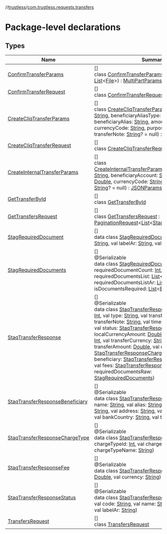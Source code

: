 //[trustless](../../index.md)/[com.trustless.requests.transfers](index.md)

# Package-level declarations

## Types

| Name | Summary |
|---|---|
| [ConfirmTransferParams](-confirm-transfer-params/index.md) | []<br>class [ConfirmTransferParams](-confirm-transfer-params/index.md)(documents: [List](https://kotlinlang.org/api/latest/jvm/stdlib/kotlin.collections/-list/index.html)&lt;[File](https://developer.android.com/reference/kotlin/java/io/File.html)&gt;) : [MultiPartParamsBuilder](../com.trustless.params/-multi-part-params-builder/index.md) |
| [ConfirmTransferRequest](-confirm-transfer-request/index.md) | []<br>class [ConfirmTransferRequest](-confirm-transfer-request/index.md) |
| [CreateCliqTransferParams](-create-cliq-transfer-params/index.md) | []<br>class [CreateCliqTransferParams](-create-cliq-transfer-params/index.md)(accountNumber: [String](https://kotlinlang.org/api/latest/jvm/stdlib/kotlin/-string/index.html), beneficiaryAliasType: [String](https://kotlinlang.org/api/latest/jvm/stdlib/kotlin/-string/index.html), beneficiaryAlias: [String](https://kotlinlang.org/api/latest/jvm/stdlib/kotlin/-string/index.html), amount: [Double](https://kotlinlang.org/api/latest/jvm/stdlib/kotlin/-double/index.html), currencyCode: [String](https://kotlinlang.org/api/latest/jvm/stdlib/kotlin/-string/index.html), purposeCode: [String](https://kotlinlang.org/api/latest/jvm/stdlib/kotlin/-string/index.html), transferNote: [String](https://kotlinlang.org/api/latest/jvm/stdlib/kotlin/-string/index.html)? = null) : [JSONParamsBuilder](../com.trustless.params/-j-s-o-n-params-builder/index.md) |
| [CreateCliqTransferRequest](-create-cliq-transfer-request/index.md) | []<br>class [CreateCliqTransferRequest](-create-cliq-transfer-request/index.md) |
| [CreateInternalTransferParams](-create-internal-transfer-params/index.md) | []<br>class [CreateInternalTransferParams](-create-internal-transfer-params/index.md)(accountNumber: [String](https://kotlinlang.org/api/latest/jvm/stdlib/kotlin/-string/index.html), beneficiaryAccount: [String](https://kotlinlang.org/api/latest/jvm/stdlib/kotlin/-string/index.html), amount: [Double](https://kotlinlang.org/api/latest/jvm/stdlib/kotlin/-double/index.html), currencyCode: [String](https://kotlinlang.org/api/latest/jvm/stdlib/kotlin/-string/index.html), transferNote: [String](https://kotlinlang.org/api/latest/jvm/stdlib/kotlin/-string/index.html)? = null) : [JSONParamsBuilder](../com.trustless.params/-j-s-o-n-params-builder/index.md) |
| [GetTransferById](-get-transfer-by-id/index.md) | []<br>class [GetTransferById](-get-transfer-by-id/index.md) |
| [GetTransfersRequest](-get-transfers-request/index.md) | []<br>class [GetTransfersRequest](-get-transfers-request/index.md) : [PaginationRequest](../com.trustless.paginator/-pagination-request/index.md)&lt;[List](https://kotlinlang.org/api/latest/jvm/stdlib/kotlin.collections/-list/index.html)&lt;[StaqTransferResponse](-staq-transfer-response/index.md)&gt;&gt; |
| [StagRequiredDocument](-stag-required-document/index.md) | []<br>data class [StagRequiredDocument](-stag-required-document/index.md)(val label: [String](https://kotlinlang.org/api/latest/jvm/stdlib/kotlin/-string/index.html), val labelAr: [String](https://kotlinlang.org/api/latest/jvm/stdlib/kotlin/-string/index.html), val isRequired: [Boolean](https://kotlinlang.org/api/latest/jvm/stdlib/kotlin/-boolean/index.html)) |
| [StagRequiredDocuments](-stag-required-documents/index.md) | []<br>@Serializable<br>data class [StagRequiredDocuments](-stag-required-documents/index.md)(val requiredDocumentCount: [Int](https://kotlinlang.org/api/latest/jvm/stdlib/kotlin/-int/index.html), val requiredDocumentsList: [List](https://kotlinlang.org/api/latest/jvm/stdlib/kotlin.collections/-list/index.html)&lt;[String](https://kotlinlang.org/api/latest/jvm/stdlib/kotlin/-string/index.html)&gt;, val requiredDocumentsListAr: [List](https://kotlinlang.org/api/latest/jvm/stdlib/kotlin.collections/-list/index.html)&lt;[String](https://kotlinlang.org/api/latest/jvm/stdlib/kotlin/-string/index.html)&gt;, val isDocumentsRequired: [List](https://kotlinlang.org/api/latest/jvm/stdlib/kotlin.collections/-list/index.html)&lt;[Boolean](https://kotlinlang.org/api/latest/jvm/stdlib/kotlin/-boolean/index.html)?&gt;) |
| [StaqTransferResponse](-staq-transfer-response/index.md) | []<br>@Serializable<br>data class [StaqTransferResponse](-staq-transfer-response/index.md)(val transferId: [Int](https://kotlinlang.org/api/latest/jvm/stdlib/kotlin/-int/index.html), val type: [String](https://kotlinlang.org/api/latest/jvm/stdlib/kotlin/-string/index.html), val transferType: [String](https://kotlinlang.org/api/latest/jvm/stdlib/kotlin/-string/index.html), val transferNote: [String](https://kotlinlang.org/api/latest/jvm/stdlib/kotlin/-string/index.html), val timestamp: [String](https://kotlinlang.org/api/latest/jvm/stdlib/kotlin/-string/index.html)? = null, val status: [StaqTransferResponseStatus](-staq-transfer-response-status/index.md), val localCurrencyAmount: [Double](https://kotlinlang.org/api/latest/jvm/stdlib/kotlin/-double/index.html), val exchangeRate: [Int](https://kotlinlang.org/api/latest/jvm/stdlib/kotlin/-int/index.html), val transferCurrency: [String](https://kotlinlang.org/api/latest/jvm/stdlib/kotlin/-string/index.html), val transferAmount: [Double](https://kotlinlang.org/api/latest/jvm/stdlib/kotlin/-double/index.html), val chargeType: [StaqTransferResponseChargeType](-staq-transfer-response-charge-type/index.md), val beneficiary: [StaqTransferResponseBeneficiary](-staq-transfer-response-beneficiary/index.md), val fees: [StaqTransferResponseFee](-staq-transfer-response-fee/index.md), val requiredDocumentsRaw: [StagRequiredDocuments](-stag-required-documents/index.md)) |
| [StaqTransferResponseBeneficiary](-staq-transfer-response-beneficiary/index.md) | []<br>@Serializable<br>data class [StaqTransferResponseBeneficiary](-staq-transfer-response-beneficiary/index.md)(val name: [String](https://kotlinlang.org/api/latest/jvm/stdlib/kotlin/-string/index.html), val alias: [String](https://kotlinlang.org/api/latest/jvm/stdlib/kotlin/-string/index.html)? = null, val account: [String](https://kotlinlang.org/api/latest/jvm/stdlib/kotlin/-string/index.html), val address: [String](https://kotlinlang.org/api/latest/jvm/stdlib/kotlin/-string/index.html), val bankCode: [String](https://kotlinlang.org/api/latest/jvm/stdlib/kotlin/-string/index.html), val bankCountry: [String](https://kotlinlang.org/api/latest/jvm/stdlib/kotlin/-string/index.html), val type: [String](https://kotlinlang.org/api/latest/jvm/stdlib/kotlin/-string/index.html)? = null) |
| [StaqTransferResponseChargeType](-staq-transfer-response-charge-type/index.md) | []<br>@Serializable<br>data class [StaqTransferResponseChargeType](-staq-transfer-response-charge-type/index.md)(val chargeTypeId: [Int](https://kotlinlang.org/api/latest/jvm/stdlib/kotlin/-int/index.html), val chargeTypeCode: [String](https://kotlinlang.org/api/latest/jvm/stdlib/kotlin/-string/index.html), val chargeTypeName: [String](https://kotlinlang.org/api/latest/jvm/stdlib/kotlin/-string/index.html)) |
| [StaqTransferResponseFee](-staq-transfer-response-fee/index.md) | []<br>@Serializable<br>data class [StaqTransferResponseFee](-staq-transfer-response-fee/index.md)(val amount: [Double](https://kotlinlang.org/api/latest/jvm/stdlib/kotlin/-double/index.html), val currency: [String](https://kotlinlang.org/api/latest/jvm/stdlib/kotlin/-string/index.html)) |
| [StaqTransferResponseStatus](-staq-transfer-response-status/index.md) | []<br>@Serializable<br>data class [StaqTransferResponseStatus](-staq-transfer-response-status/index.md)(val id: [Int](https://kotlinlang.org/api/latest/jvm/stdlib/kotlin/-int/index.html), val code: [String](https://kotlinlang.org/api/latest/jvm/stdlib/kotlin/-string/index.html), val name: [String](https://kotlinlang.org/api/latest/jvm/stdlib/kotlin/-string/index.html), val label: [String](https://kotlinlang.org/api/latest/jvm/stdlib/kotlin/-string/index.html), val labelAr: [String](https://kotlinlang.org/api/latest/jvm/stdlib/kotlin/-string/index.html)) |
| [TransfersRequest](-transfers-request/index.md) | []<br>class [TransfersRequest](-transfers-request/index.md) |
